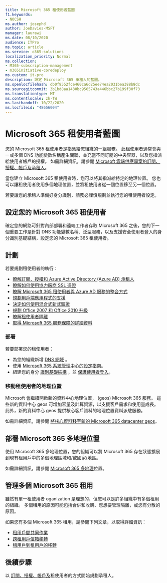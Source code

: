 ```yaml
---
title: Microsoft 365 租使用者藍圖
f1.keywords:
- NOCSH
ms.author: josephd
author: JoeDavies-MSFT
manager: laurawi
ms.date: 08/10/2020
audience: ITPro
ms.topic: article
ms.service: o365-solutions
localization_priority: Normal
ms.collection:
- M365-subscription-management
- m365initiative-coredeploy
ms.custom: it-pro
description: 設定 Microsoft 365 承租人的藍圖。
ms.openlocfilehash: db0f9552fce460ca6d25ee74ea2031bea388b8dc
ms.sourcegitcommit: 3b1bd8aa1430bc9565743a446bbc27b199f30f73
ms.translationtype: MT
ms.contentlocale: zh-TW
ms.lasthandoff: 10/22/2020
ms.locfileid: "48656004"
---
```

# <a name="tenant-roadmap-for-microsoft-365"></a>Microsoft 365 租使用者藍圖

您的 Microsoft 365 租使用者是指派給您組織的一組服務。 此租使用者通常會與一或多個 DNS 功能變數名稱產生關聯，並充當不同訂閱的中央容器，以及您指派給使用者帳戶的授權。 如需詳細資訊，請參閱 [Microsoft 雲端供應專案的訂閱、授權、帳戶及承租人](subscriptions-licenses-accounts-and-tenants-for-microsoft-cloud-offerings.md)。

當您建立 Microsoft 365 租使用者時，您可以將其指派給特定的地理位置。 您也可以讓租使用者使用多個地理位置，並將租使用者從一個位置移至另一個位置。

若要讓您的承租人準備好身分識別，請務必謹慎規劃並執行您的租使用者設定。


## <a name="set-up-your-microsoft-365-tenant"></a>設定您的 Microsoft 365 租使用者

確定您的網路可針對內部部署和遠端工作者存取 Microsoft 365 之後，您的下一個重要工作是針對 DNS 功能變數名稱、泛型服務，以及支援安全使用者登入的身分識別基礎結構，設定您的 Microsoft 365 租使用者。

## <a name="plan"></a>計劃

若要規劃租使用者的執行：

- [瞭解訂閱、授權和 Azure Active Directory (Azure AD) 承租人](subscriptions-licenses-accounts-and-tenants-for-microsoft-cloud-offerings.md)
- [瞭解如何使用協力廠商 SSL 憑證](plan-for-third-party-ssl-certificates.md)
- [瞭解 Microsoft 365 租使用者與 Azure AD 服務的整合方式](integrated-apps-and-azure-ads.md)
- [規劃用戶端應用程式的支援](microsoft-365-client-support-certificate-based-authentication.md)
- [決定如何使用混合式新式驗證](hybrid-modern-auth-overview.md)
- [規劃 Office 2007 和 Office 2010 升級](plan-upgrade-previous-versions-office.md)
- [瞭解租使用者隔離](microsoft-365-tenant-isolation-overview.md)
- [取得 Microsoft 365 服務保障的詳細資料](microsoft-365-administrative-access-controls-overview.md)

### <a name="deploy"></a>部署

若要部署您的租使用者： 

- 為您的組織新增 [DNS 網域](https://docs.microsoft.com/microsoft-365/admin/setup/add-domain) 。
- 使用 [Microsoft 365 系統管理中心的設定指南](setup-guides-for-microsoft-365.md)。
- 組建您的身分 [識別基礎結構](identity-roadmap-microsoft-365.md) ，並 [保護使用者登入](microsoft-365-secure-sign-in.md)。

### <a name="move-a-tenants-geographic-locations"></a>移動租使用者的地理位置

Microsoft 會繼續開啟新的資料中心地理位置， (geos) Microsoft 365 服務。 這些新的資料中心 geos 可增加容量及計算資源，以支援客戶需求和使用量成長。 此外，新的資料中心 geos 提供核心客戶資料的地理位置資料派駐服務。

如需詳細資訊，請參閱 [將核心資料移至新的 Microsoft 365 datacenter geos](moving-data-to-new-datacenter-geos.md)。


## <a name="deploy-microsoft-365-multi-geo"></a>部署 Microsoft 365 多地理位置

使用 Microsoft 365 多地理位置，您的組織可以將 Microsoft 365 存在狀態擴展到現有租用戶中的多個地理區域和/或國家/地區。

如需詳細資訊，請參閱 [Microsoft 365 多地理](microsoft-365-multi-geo.md)位置。

## <a name="manage-multiple-microsoft-365-tenancies"></a>管理多個 Microsoft 365 租用 

雖然有單一租使用者 oganization 是理想的，但您可以是許多組織中有多個租用的組織。 多個租用的原因可能包括合併和收購、您想要管理隔離，或您有分散的原因。

如果您有多個 Microsoft 365 租用，請參閱下列文章，以取得詳細資訊：

- [租用戶間共同作業](microsoft-365-inter-tenant-collaboration.md)
- [跨租用戶信箱移轉](cross-tenant-mailbox-migration.md)
- [租用戶到租用戶的移轉](microsoft-365-tenant-to-tenant-migrations.md)


## <a name="next-step"></a>後續步驟

以 [訂閱、授權、帳戶及](subscriptions-licenses-accounts-and-tenants-for-microsoft-cloud-offerings.md)租使用者的方式開始規劃承租人。

